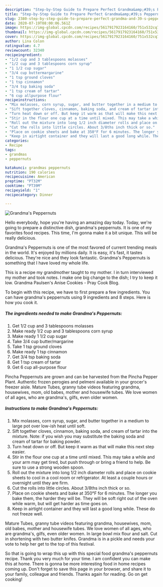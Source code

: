 ```yaml
---
description: "Step-by-Step Guide to Prepare Perfect Grandma&amp;#39;s Peppernuts"
title: "Step-by-Step Guide to Prepare Perfect Grandma&amp;#39;s Peppernuts"
slug: 2380-step-by-step-guide-to-prepare-perfect-grandma-and-39-s-peppernuts
date: 2020-07-19T08:00:06.561Z
image: https://img-global.cpcdn.com/recipes/5617917923164160/751x532cq70/grandmas-peppernuts-recipe-main-photo.jpg
thumbnail: https://img-global.cpcdn.com/recipes/5617917923164160/751x532cq70/grandmas-peppernuts-recipe-main-photo.jpg
cover: https://img-global.cpcdn.com/recipes/5617917923164160/751x532cq70/grandmas-peppernuts-recipe-main-photo.jpg
author: Lina Colon
ratingvalue: 4.7
reviewcount: 32340
recipeingredient:
- "1/2 cup and 3 tablespoons molasses"
- "1/2 cup and 3 tablespoons corn syrup"
- "1 1/2 cup sugar"
- "3/4 cup buttermargarine"
- "1 tsp ground cloves"
- "1 tsp cinnamon"
- "3/4 tsp baking soda"
- "1 tsp cream of tartar"
- "6 cup allpurpose flour"
recipeinstructions:
- "Mix molasses, corn syrup, sugar, and butter together in a medium to large pot over low-ish heat until soft."
- "Sift together cloves, cinnamon, baking soda, and cream of tartar into the mixture. Note: if you wish you may substitute the baking soda and cream of tartar for baking powder."
- "Turn heat down or off. But keep it warm as that will make this next step easier."
- "Stir in the flour one cup at a time until mixed. This may take a while and your arm may get tired, but push through or bring a friend to help. Be sure to use a strong wooden spoon."
- "Roll out the mixture into long 1/2 inch diameter rolls and place on cookie sheets to cool in a cool room or refrigerator. At least a couple hours or overnight until they are firm."
- "Cut the rolls into little circles. About 3/8ths inch thick or so."
- "Place on cookie sheets and bake at 350°F for 6 minutes. The longer you bake them, the harder they will be. They will be soft right out of the oven while warm, but will get harder as time goes on."
- "Keep in airtight container and they will last a good long while. These do not freeze well."
categories:
- Recipe
tags:
- grandmas
- peppernuts

katakunci: grandmas peppernuts 
nutrition: 190 calories
recipecuisine: American
preptime: "PT32M"
cooktime: "PT39M"
recipeyield: "1"
recipecategory: Dinner

---
```



![Grandma&#39;s Peppernuts](https://img-global.cpcdn.com/recipes/5617917923164160/751x532cq70/grandmas-peppernuts-recipe-main-photo.jpg)

Hello everybody, hope you're having an amazing day today. Today, we're going to prepare a distinctive dish, grandma&#39;s peppernuts. It is one of my favorites food recipes. This time, I'm gonna make it a bit unique. This will be really delicious.

Grandma&#39;s Peppernuts is one of the most favored of current trending meals in the world. It's enjoyed by millions daily. It is easy, it's fast, it tastes delicious. They're nice and they look fantastic. Grandma&#39;s Peppernuts is something that I have loved my whole life.

This is a recipe my grandmother taught to my mother. I in turn interviewed my mother and took notes. I make one big change to the dish; I try to keep it low. Grandma Paulsen&#39;s Anise Cookies - Pray Cook Blog.


To begin with this recipe, we have to first prepare a few ingredients. You can have grandma&#39;s peppernuts using 9 ingredients and 8 steps. Here is how you cook it.

<!--inarticleads1-->

##### The ingredients needed to make Grandma&#39;s Peppernuts:

1. Get 1/2 cup and 3 tablespoons molasses
1. Make ready 1/2 cup and 3 tablespoons corn syrup
1. Make ready 1 1/2 cup sugar
1. Take 3/4 cup butter/margarine
1. Take 1 tsp ground cloves
1. Make ready 1 tsp cinnamon
1. Get 3/4 tsp baking soda
1. Get 1 tsp cream of tartar
1. Get 6 cup all-purpose flour


Pincha Peppernuts are grown and can be harvested from the Pincha Pepper Plant. Authentic frozen perogies and pelmeni available in your grocer&#39;s freezer aisle. Mature Tubes, granny tube videos featuring grandma, housewives, mom, old babes, mother and housewife tubes. We love women of all ages, who are grandma&#39;s, gilfs, even older women. 

<!--inarticleads2-->

##### Instructions to make Grandma&#39;s Peppernuts:

1. Mix molasses, corn syrup, sugar, and butter together in a medium to large pot over low-ish heat until soft.
1. Sift together cloves, cinnamon, baking soda, and cream of tartar into the mixture. Note: if you wish you may substitute the baking soda and cream of tartar for baking powder.
1. Turn heat down or off. But keep it warm as that will make this next step easier.
1. Stir in the flour one cup at a time until mixed. This may take a while and your arm may get tired, but push through or bring a friend to help. Be sure to use a strong wooden spoon.
1. Roll out the mixture into long 1/2 inch diameter rolls and place on cookie sheets to cool in a cool room or refrigerator. At least a couple hours or overnight until they are firm.
1. Cut the rolls into little circles. About 3/8ths inch thick or so.
1. Place on cookie sheets and bake at 350°F for 6 minutes. The longer you bake them, the harder they will be. They will be soft right out of the oven while warm, but will get harder as time goes on.
1. Keep in airtight container and they will last a good long while. These do not freeze well.


Mature Tubes, granny tube videos featuring grandma, housewives, mom, old babes, mother and housewife tubes. We love women of all ages, who are grandma&#39;s, gilfs, even older women. In large bowl mix flour and salt. Cut in shortening with two butter knifes. Grandma is in a pickle and needs your vote to help her get to the top of this festival. 

So that is going to wrap this up with this special food grandma&#39;s peppernuts recipe. Thank you very much for your time. I am confident you can make this at home. There is gonna be more interesting food in home recipes coming up. Don't forget to save this page in your browser, and share it to your family, colleague and friends. Thanks again for reading. Go on get cooking!
